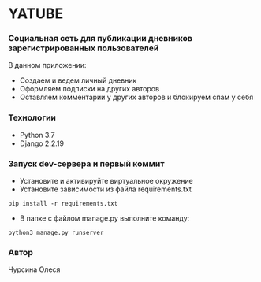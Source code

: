 # **YATUBE**
### Социальная сеть для публикации дневников зарегистрированных пользователей

В данном приложении:

- Создаем и ведем личный дневник
- Оформляем подписки на других авторов
- Оставляем комментарии у других авторов и блокируем спам у себя

### Технологии

- Python 3.7
- Django 2.2.19

### Запуск dev-сервера и первый коммит

- Установите и активируйте виртуальное окружение
- Установите зависимости из файла requirements.txt
```
pip install -r requirements.txt
```
- В папке с файлом manage.py выполните команду:
```
python3 manage.py runserver
```

### Автор
Чурсина Олеся